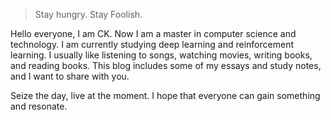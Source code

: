 > Stay hungry. Stay Foolish. 

Hello everyone, I am CK. Now I am a master in computer science and technology. I am currently studying deep learning and reinforcement learning. I usually like listening to songs, watching movies, writing books, and reading books. This blog includes some of my essays and study notes, and I want to share with you.

Seize the day, live at the moment. I hope that everyone can gain something and resonate.

